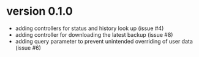 # version 0.1.0
- adding controllers for status and history look up (issue #4)
- adding controller for downloading the latest backup (issue #8)
- adding query parameter to prevent unintended overriding of user data (issue #6)
